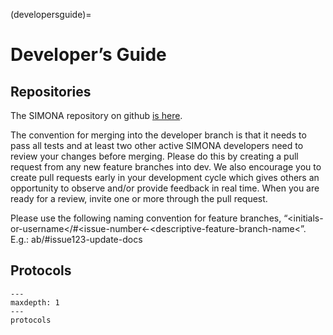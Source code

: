 (developersguide)=

# Developer’s Guide

## Repositories

The SIMONA repository on github [is here](https://github.com/ie3-institute/simona).

The convention for merging into the developer branch is that it needs to pass all tests and at least two other active SIMONA developers need to review your changes before merging. Please do this by creating a pull request from any new feature branches into dev. We also encourage you to create pull requests early in your development cycle which gives others an opportunity to observe and/or provide feedback in real time. When you are ready for a review, invite one or more through the pull request.

Please use the following naming convention for feature branches, “&lt;initials-or-username&lt;/#&lt;issue-number&lt;-&lt;descriptive-feature-branch-name&lt;”. E.g.: ab/#issue123-update-docs

## Protocols

```{toctree}
---
maxdepth: 1
---
protocols
```
